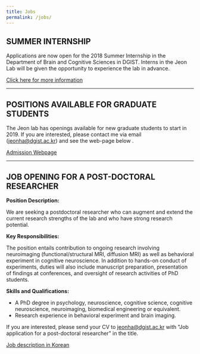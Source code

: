 ```yaml
---
title: Jobs
permalink: /jobs/
---
```


## **SUMMER INTERNSHIP**
Applications are now open for the 2018 Summer Internship in the Department of Brain and Cognitive Sciences in DGIST. Interns in the Jeon Lab will be given the opportunity to experience the lab in advance.

[Click here for more information](https://brain.dgist.ac.kr/sub0602/articles/view/tableid/korean-notice/id/855)

<hr>

## **POSITIONS AVAILABLE FOR GRADUATE STUDENTS**
The Jeon lab has openings available for new graduate students to start in 2019. If you are interested, please contact me via email (jeonha@dgist.ac.kr) and see the web-page below .

[Admission Webpage](http://admission.dgist.ac.kr/site/dgist_admission/menu/430.do)
<hr>

## **JOB OPENING FOR A POST-DOCTORAL RESEARCHER**


**Position Description:**

We are seeking a postdoctoral researcher who can augment and extend the current research strengths of the lab and who have strong research potential.


**Key Responsibilities:**

The position entails contribution to ongoing research involving neuroimaging (functional/structural MRI, diffusion MRI) as well as behavioral experiment in cognitive neuroscience. In addition to hands-on conduct of experiments, duties will also include manuscript preparation, presentation of findings at conferences, and oversight of research activities of PhD students.


**Skills and Qualifications:**
- A PhD degree in psychology, neuroscience, cognitive science, cognitive neuroscience, neuroimaging, biomedical engineering or equivalent.
- Research experience in behavioral experiment and brain imaging.


If you are interested, please send your CV to jeonha@dgist.ac.kr with "Job application for a post-doctoral researcher" in the title.

[Job description in Korean](http://www.ibric.org/myboard/read.php?Board=job_recruit&id=487778&selflevel=-1)

